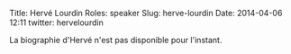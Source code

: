 Title: Hervé Lourdin
Roles: speaker
Slug: herve-lourdin
Date: 2014-04-06 12:11
twitter: hervelourdin


La biographie d'Hervé n'est pas disponible pour l'instant.
